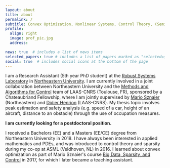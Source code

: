 ```yaml
---
layout: about
title: about
permalink: /
subtitle: Convex Optimization, Nonlinear Systems, Control Theory, (Semi) Algebraic Geometry 
profile:
  align: right
  image: prof_pic.jpg
  address:

news: true  # includes a list of news items
selected_papers: true # includes a list of papers marked as "selected={true}"
social: true  # includes social icons at the bottom of the page
---
```


I am a Research Assistant (5th year PhD student) at the <a href="http://robustsystems.coe.neu.edu/">Robust Systems Laboratory</a> in <a href="https://ece.northeastern.edu/">Northeastern University</a>. I am currently involved in a joint collaboration between Northeastern University and the <a href="https://www.laas.fr/public/en/mac">Methods and Algorithms for Control</a> team of LAAS-CNRS (Toulouse, FR), sponsored by a Chateaubriand Fellowship, where I am jointly supervised by  <a href="http://robustsystems.coe.neu.edu/">Mario Sznaier</a> (Northeastern) and <a href="https://homepages.laas.fr/henrion/">Didier Henrion</a> (LAAS-CNRS). My thesis topic involves peak estimation and safety analysis (e.g. speed of a car, height of an aircraft, distance to an obstacle) 
through the use of occupation measures.

<b> I am currently looking for a postdoctoral position.</b> 

I received a Bachelors (EE) and a Masters (EE/CE) degree from Northeastern University in 2018. I have always been interested in applied mathematics and PDEs, and was introduced to control theory and sparsity during my co-op at ASML (Veldhoven, NL) in 2016. I learned about convex optimization as part of Mario Sznaier's course <a href="/assets/pdf/syll_sparsity_2021.pdf">Big Data, Sparsity, and Control</a> in 2017, for which I later became a teaching assistant.

<!--Write your biography here. Tell the world about yourself. Link to your favorite [subreddit](http://reddit.com). You can put a picture in, too. The code is already in, just name your picture `prof_pic.jpg` and put it in the `img/` folder.

Put your address / P.O. box / other info right below your picture. You can also disable any these elements by editing `profile` property of the YAML header of your `_pages/about.md`. Edit `_bibliography/papers.bib` and Jekyll will render your [publications page](/al-folio/publications/) automatically.

Link to your social media connections, too. This theme is set up to use [Font Awesome icons](http://fortawesome.github.io/Font-Awesome/) and [Academicons](https://jpswalsh.github.io/academicons/), like the ones below. Add your Facebook, Twitter, LinkedIn, Google Scholar, or just disable all of them.-->

